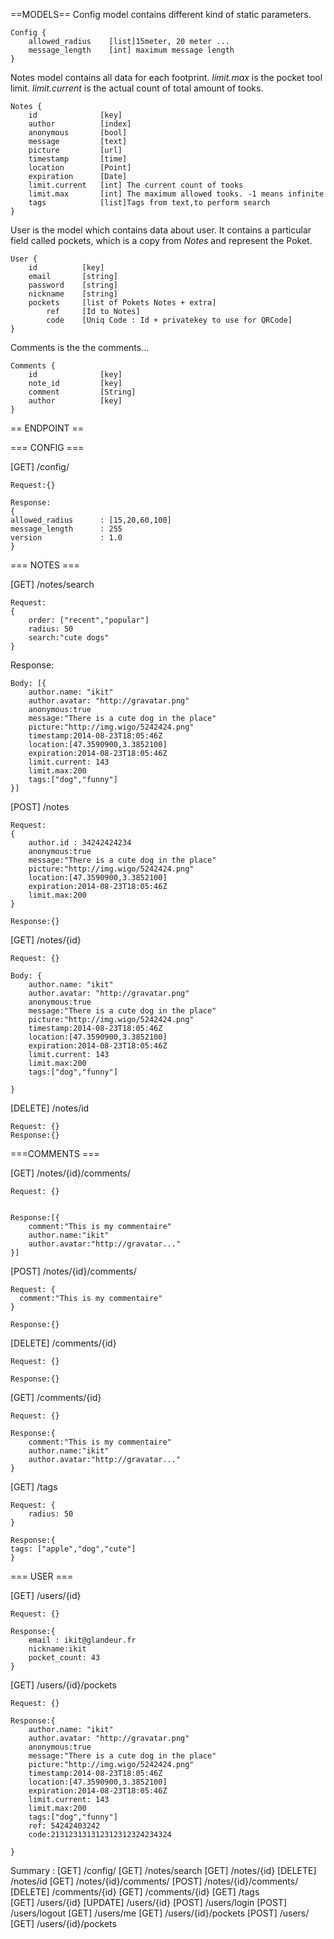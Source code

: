 ==MODELS==
Config model contains different kind of static parameters.
    
    Config {
        allowed_radius    [list]15meter, 20 meter ...
        message_length    [int] maximum message length
    }

Notes model contains all data for each footprint. *limit.max* is the pocket tool limit. *limit.current* is the actual count of total amount of tooks.

    Notes {
        id              [key]
        author          [index]
        anonymous       [bool]
        message         [text]
        picture         [url]
        timestamp       [time]
        location        [Point]
        expiration      [Date]
        limit.current   [int] The current count of tooks
        limit.max       [int] The maximum allowed tooks. -1 means infinite
        tags            [list]Tags from text,to perform search
    }

User is the model which contains data about user. It contains a particular field called pockets, which is a copy from *Notes* and represent the Poket.

    User {
        id          [key]
        email       [string]
        password    [string]
        nickname    [string]
        pockets     [list of Pokets Notes + extra]
            ref     [Id to Notes]
            code    [Uniq Code : Id + privatekey to use for QRCode]
    }

Comments is the the comments...

    Comments {
        id              [key]
        note_id         [key]
        comment         [String]
        author          [key]
    }

== ENDPOINT ==

=== CONFIG ===

[GET] /config/

    Request:{}

    Response:
    {
    allowed_radius      : [15,20,60,100]
    message_length      : 255   
    version             : 1.0      
    }

=== NOTES ===

[GET] /notes/search 

    Request: 
    {
        order: ["recent","popular"]
        radius: 50
        search:"cute dogs"
    }

Response:

    Body: [{
        author.name: "ikit"
        author.avatar: "http://gravatar.png"
        anonymous:true
        message:"There is a cute dog in the place"
        picture:"http://img.wigo/5242424.png"
        timestamp:2014-08-23T18:05:46Z
        location:[47.3590900,3.3852100]
        expiration:2014-08-23T18:05:46Z
        limit.current: 143
        limit.max:200
        tags:["dog","funny"]
    }]


[POST] /notes
  
    Request: 
    {
        author.id : 34242424234
        anonymous:true
        message:"There is a cute dog in the place"
        picture:"http://img.wigo/5242424.png"
        location:[47.3590900,3.3852100]
        expiration:2014-08-23T18:05:46Z
        limit.max:200
    }

    Response:{}

[GET] /notes/{id}

    Request: {}
   
    Body: {
        author.name: "ikit"
        author.avatar: "http://gravatar.png"
        anonymous:true
        message:"There is a cute dog in the place"
        picture:"http://img.wigo/5242424.png"
        timestamp:2014-08-23T18:05:46Z
        location:[47.3590900,3.3852100]
        expiration:2014-08-23T18:05:46Z
        limit.current: 143
        limit.max:200
        tags:["dog","funny"]

    }


[DELETE] /notes/id
    
    Request: {}
    Response:{}

===COMMENTS ===

[GET] /notes/{id}/comments/
    
    Request: {}


    Response:[{
        comment:"This is my commentaire"
        author.name:"ikit"
        author.avatar:"http://gravatar..."
    }]


[POST] /notes/{id}/comments/
    
    Request: {
      comment:"This is my commentaire"  
    }

    Response:{}


[DELETE] /comments/{id}
    
    Request: {}

    Response:{}

[GET] /comments/{id}
    
    Request: {}

    Response:{
        comment:"This is my commentaire"
        author.name:"ikit"
        author.avatar:"http://gravatar..."
    }

[GET] /tags
    
    Request: {
        radius: 50
    }

    Response:{
    tags: ["apple","dog","cute"]
    }
  


=== USER ===

[GET] /users/{id}

    Request: {}

    Response:{
        email : ikit@glandeur.fr
        nickname:ikit
        pocket_count: 43
    }

[GET] /users/{id}/pockets

    Request: {}

    Response:{
        author.name: "ikit"
        author.avatar: "http://gravatar.png"
        anonymous:true
        message:"There is a cute dog in the place"
        picture:"http://img.wigo/5242424.png"
        timestamp:2014-08-23T18:05:46Z
        location:[47.3590900,3.3852100]
        expiration:2014-08-23T18:05:46Z
        limit.current: 143
        limit.max:200
        tags:["dog","funny"]
        ref: 54242403242
        code:213123131312312312324234324

    }

Summary : 
[GET] /config/
[GET] /notes/search 
[GET] /notes/{id}
[DELETE] /notes/id
[GET] /notes/{id}/comments/
[POST] /notes/{id}/comments/
[DELETE] /comments/{id}
[GET] /comments/{id}
[GET] /tags
[GET] /users/{id}
[UPDATE] /users/{id}
[POST] /users/login
[POST] /users/logout
[GET]  /users/me
[GET] /users/{id}/pockets
[POST] /users/
[GET] /users/{id}/pockets








